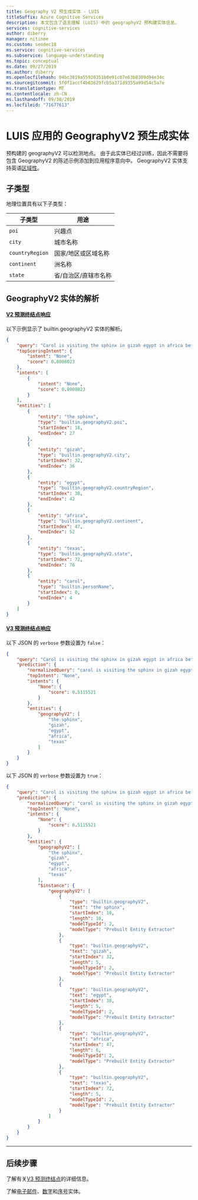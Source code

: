 ```yaml
---
title: Geography V2 预生成实体 - LUIS
titleSuffix: Azure Cognitive Services
description: 本文包含了语言理解 (LUIS) 中的 geographyV2 预构建实体信息。
services: cognitive-services
author: diberry
manager: nitinme
ms.custom: seodec18
ms.service: cognitive-services
ms.subservice: language-understanding
ms.topic: conceptual
ms.date: 09/27/2019
ms.author: diberry
ms.openlocfilehash: 04bc3019a55920351b0e91c87e63b8309d94e34c
ms.sourcegitcommit: 5f0f1accf4b03629fcb5a371d9355a99d54c5a7e
ms.translationtype: MT
ms.contentlocale: zh-CN
ms.lasthandoff: 09/30/2019
ms.locfileid: "71677613"
---
```

# <a name="geographyv2-prebuilt-entity-for-a-luis-app"></a>LUIS 应用的 GeographyV2 预生成实体
预构建的 geographyV2 可以检测地点。 由于此实体已经过训练，因此不需要将包含 GeographyV2 的陈述示例添加到应用程序意向中。 GeographyV2 实体支持英语[区域性](luis-reference-prebuilt-entities.md)。

## <a name="subtypes"></a>子类型
地理位置具有以下子类型：

|子类型|用途|
|--|--|
|`poi`|兴趣点|
|`city`|城市名称|
|`countryRegion`|国家/地区或区域名称|
|`continent`|洲名称|
|`state`|省/自治区/直辖市名称|


## <a name="resolution-for-geographyv2-entity"></a>GeographyV2 实体的解析

#### <a name="v2-prediction-endpoint-responsetabv2"></a>[V2 预测终结点响应](#tab/V2)

以下示例显示了 builtin.geographyV2 实体的解析。

```json
{
    "query": "Carol is visiting the sphinx in gizah egypt in africa before heading to texas",
    "topScoringIntent": {
        "intent": "None",
        "score": 0.8008023
    },
    "intents": [
        {
            "intent": "None",
            "score": 0.8008023
        }
    ],
    "entities": [
        {
            "entity": "the sphinx",
            "type": "builtin.geographyV2.poi",
            "startIndex": 18,
            "endIndex": 27
        },
        {
            "entity": "gizah",
            "type": "builtin.geographyV2.city",
            "startIndex": 32,
            "endIndex": 36
        },
        {
            "entity": "egypt",
            "type": "builtin.geographyV2.countryRegion",
            "startIndex": 38,
            "endIndex": 42
        },
        {
            "entity": "africa",
            "type": "builtin.geographyV2.continent",
            "startIndex": 47,
            "endIndex": 52
        },
        {
            "entity": "texas",
            "type": "builtin.geographyV2.state",
            "startIndex": 72,
            "endIndex": 76
        },
        {
            "entity": "carol",
            "type": "builtin.personName",
            "startIndex": 0,
            "endIndex": 4
        }
    ]
} 
```

#### <a name="v3-prediction-endpoint-responsetabv3"></a>[V3 预测终结点响应](#tab/V3)

以下 JSON 的 `verbose` 参数设置为 `false`：

```json
{
    "query": "Carol is visiting the sphinx in gizah egypt in africa before heading to texas",
    "prediction": {
        "normalizedQuery": "carol is visiting the sphinx in gizah egypt in africa before heading to texas",
        "topIntent": "None",
        "intents": {
            "None": {
                "score": 0.5115521
            }
        },
        "entities": {
            "geographyV2": [
                "the sphinx",
                "gizah",
                "egypt",
                "africa",
                "texas"
            ]
        }
    }
}
```

以下 JSON 的 `verbose` 参数设置为 `true`：

```json
{
    "query": "Carol is visiting the sphinx in gizah egypt in africa before heading to texas",
    "prediction": {
        "normalizedQuery": "carol is visiting the sphinx in gizah egypt in africa before heading to texas",
        "topIntent": "None",
        "intents": {
            "None": {
                "score": 0.5115521
            }
        },
        "entities": {
            "geographyV2": [
                "the sphinx",
                "gizah",
                "egypt",
                "africa",
                "texas"
            ],
            "$instance": {
                "geographyV2": [
                    {
                        "type": "builtin.geographyV2",
                        "text": "the sphinx",
                        "startIndex": 18,
                        "length": 10,
                        "modelTypeId": 2,
                        "modelType": "Prebuilt Entity Extractor"
                    },
                    {
                        "type": "builtin.geographyV2",
                        "text": "gizah",
                        "startIndex": 32,
                        "length": 5,
                        "modelTypeId": 2,
                        "modelType": "Prebuilt Entity Extractor"
                    },
                    {
                        "type": "builtin.geographyV2",
                        "text": "egypt",
                        "startIndex": 38,
                        "length": 5,
                        "modelTypeId": 2,
                        "modelType": "Prebuilt Entity Extractor"
                    },
                    {
                        "type": "builtin.geographyV2",
                        "text": "africa",
                        "startIndex": 47,
                        "length": 6,
                        "modelTypeId": 2,
                        "modelType": "Prebuilt Entity Extractor"
                    },
                    {
                        "type": "builtin.geographyV2",
                        "text": "texas",
                        "startIndex": 72,
                        "length": 5,
                        "modelTypeId": 2,
                        "modelType": "Prebuilt Entity Extractor"
                    }
                ]
            }
        }
    }
}
```

* * * 

## <a name="next-steps"></a>后续步骤

了解有关[V3 预测终结点](luis-migration-api-v3.md)的详细信息。

了解[电子邮件](luis-reference-prebuilt-email.md)、[数字](luis-reference-prebuilt-number.md)和[序号](luis-reference-prebuilt-ordinal.md)实体。 

